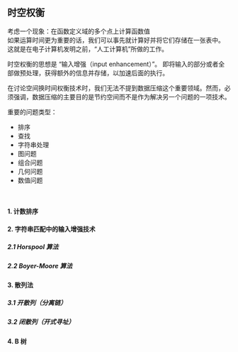 ## 时空权衡
考虑一个现象：在函数定义域的多个点上计算函数值<br>
如果运算时间更为重要的话，我们可以事先就计算好并将它们存储在一张表中。 这就是在电子计算机发明之前，“人工计算机”所做的工作。

时空权衡的思想是 “输入增强（input enhancement）”。 即将输入的部分或者全部做预处理，获得额外的信息并存储，以加速后面的执行。

在讨论空间换时间权衡技术时，我们无法不提到数据压缩这个重要领域。然而，必须强调，数据压缩的主要目的是节约空间而不是作为解决另一个问题的一项技术。

重要的问题类型：
* 排序
* 查找
* 字符串处理
* 图问题
* 组合问题
* 几何问题
* 数值问题

<br>

#### 1. 计数排序


#### 2. 字符串匹配中的输入增强技术
##### 2.1 Horspool 算法

##### 2.2 Boyer-Moore 算法


#### 3. 散列法
##### 3.1 开散列（分离链）

##### 3.2 闭散列（开式寻址）


#### 4. B 树
